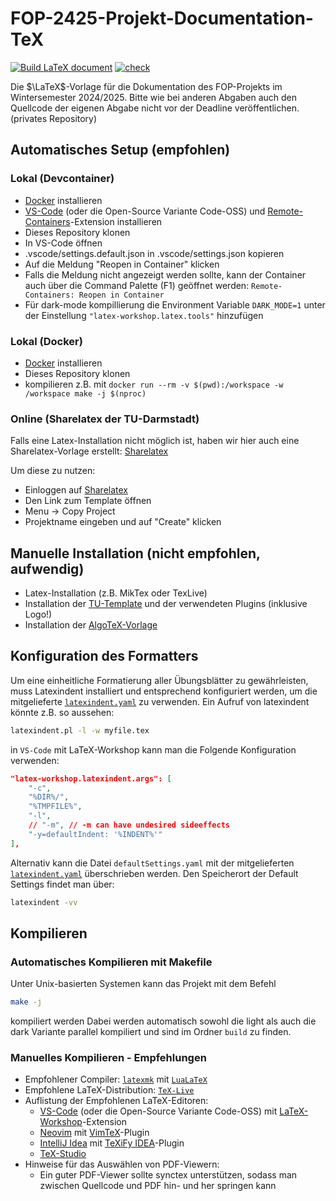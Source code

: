 # FOP-2425-Projekt-Documentation-TeX

[![Build LaTeX document](https://github.com/FOP-2425/FOP-2425-Documentation-TeX/actions/workflows/build.yml/badge.svg)](https://github.com/FOP-2425/FOP-2425-Documentation-TeX/actions/workflows/build.yml)
[![check](https://github.com/FOP-2425/FOP-2425-Documentation-TeX/actions/workflows/check.yml/badge.svg)](https://github.com/FOP-2425/FOP-2425-Documentation-TeX/actions/workflows/check.yml)

Die $\LaTeX$-Vorlage für die Dokumentation des FOP-Projekts im Wintersemester 2024/2025. Bitte wie bei anderen Abgaben auch den Quellcode der eigenen Abgabe nicht vor der Deadline veröffentlichen. (privates Repository)

## Automatisches Setup (empfohlen)
### Lokal (Devcontainer)
- [Docker](https://www.docker.com/) installieren
- [VS-Code](https://code.visualstudio.com/) (oder die Open-Source Variante Code-OSS) und [Remote-Containers](https://marketplace.visualstudio.com/items?itemName=ms-vscode-remote.remote-containers)-Extension installieren
- Dieses Repository klonen
- In VS-Code öffnen
- .vscode/settings.default.json in .vscode/settings.json kopieren
- Auf die Meldung "Reopen in Container" klicken
- Falls die Meldung nicht angezeigt werden sollte, kann der Container auch über die Command Palette (F1) geöffnet werden: `Remote-Containers: Reopen in Container`
- Für dark-mode kompillierung die Environment Variable `DARK_MODE=1` unter der Einstellung `"latex-workshop.latex.tools"` hinzufügen
### Lokal (Docker)
- [Docker](https://www.docker.com/) installieren
- Dieses Repository klonen
- kompilieren z.B. mit `docker run --rm -v $(pwd):/workspace -w /workspace make -j $(nproc)`
### Online (Sharelatex der TU-Darmstadt)
Falls eine Latex-Installation nicht möglich ist, haben wir hier auch eine Sharelatex-Vorlage erstellt: [Sharelatex](https://sharelatex.tu-darmstadt.de/project/67703305c41892eb5df9a560)

Um diese zu nutzen:
- Einloggen auf [Sharelatex](https://sharelatex.tu-darmstadt.de/)
- Den Link zum Template öffnen
- Menu -> Copy Project
- Projektname eingeben und auf "Create" klicken
## Manuelle Installation (nicht empfohlen, aufwendig)
- Latex-Installation (z.B. MikTex oder TexLive)
- Installation der [TU-Template](https://github.com/tudace/tuda_latex_templates) und der verwendeten Plugins (inklusive Logo!)
- Installation der [AlgoTeX-Vorlage](https://github.com/TUDalgo/AlgoTeX#algotex---die-latex-vorlage-der-fop-und-aud)

## Konfiguration des Formatters
Um eine einheitliche Formatierung aller Übungsblätter zu gewährleisten, muss Latexindent installiert und entsprechend konfiguriert werden, um die mitgelieferte [`latexindent.yaml`](latexindent.yaml) zu verwenden.
Ein Aufruf von latexindent könnte z.B. so aussehen:
```sh
latexindent.pl -l -w myfile.tex
```
in `VS-Code` mit LaTeX-Workshop kann man die Folgende Konfiguration verwenden:

```json
"latex-workshop.latexindent.args": [
    "-c",
    "%DIR%/",
    "%TMPFILE%",
    "-l",
    // "-m", // -m can have undesired sideeffects
    "-y=defaultIndent: '%INDENT%'"
],
```

Alternativ kann die Datei `defaultSettings.yaml` mit der mitgelieferten [`latexindent.yaml`](latexindent.yaml) überschrieben werden. Den Speicherort der Default Settings findet man über:
```sh
latexindent -vv
```

## Kompilieren
### Automatisches Kompilieren mit Makefile
Unter Unix-basierten Systemen kann das Projekt mit dem Befehl
```sh
make -j
```
kompiliert werden Dabei werden automatisch sowohl die light als auch die dark Variante parallel kompiliert und sind im Ordner `build` zu finden.
### Manuelles Kompilieren - Empfehlungen
- Empfohlener Compiler: [`latexmk`](https://ctan.org/pkg/latexmk?lang=de) mit [`LuaLaTeX`](http://www.luatex.org/)
- Empfohlene LaTeX-Distribution: [`TeX-Live`](https://www.tug.org/texlive/)
- Auflistung der Empfohlenen LaTeX-Editoren:
    - [VS-Code](https://code.visualstudio.com/) (oder die Open-Source Variante Code-OSS) mit [LaTeX-Workshop](https://github.com/James-Yu/LaTeX-Workshop)-Extension
    - [Neovim](https://neovim.io/) mit [VimTeX](https://github.com/lervag/vimtex)-Plugin
    - [IntelliJ Idea](https://www.jetbrains.com/de-de/idea/) mit [TeXiFy IDEA](https://plugins.jetbrains.com/plugin/9473-texify-idea)-Plugin
    - [TeX-Studio](https://www.texstudio.org/)
- Hinweise für das Auswählen von PDF-Viewern:
    - Ein guter PDF-Viewer sollte synctex unterstützen, sodass man zwischen Quellcode und PDF hin- und her springen kann
